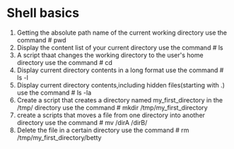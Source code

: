 # Shell basics
1. Getting the absolute path name of the current working directory
   use the command # pwd
2. Display the content list of your current directory
   use the command # ls
3. A script thaat changes the working directory to the user's home directory
   use the command  # cd
4. Display current directory contents in a long format
   use the command # ls -l
5. Display current directory contents,including hidden files(starting with .)
   use the command # ls -la
6. Create a script that creates a directory named my_first_directory in the /tmp/ directory
   use the command # mkdir /tmp/my_first_directory
7. create a scripts that moves a file from one directory into another directory
   use the command # mv  /dirA  /dirB/
8. Delete the file in a certain directory
   use the command # rm /tmp/my_first_directory/betty
